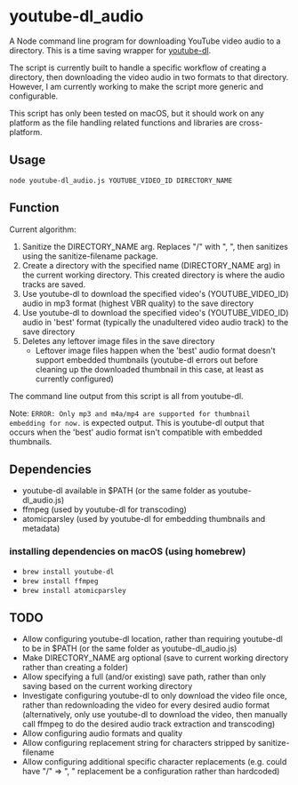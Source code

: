 # youtube-dl_audio
A Node command line program for downloading YouTube video audio to a directory. This is a time saving wrapper for [youtube-dl](https://ytdl-org.github.io/youtube-dl/index.html).

The script is currently built to handle a specific workflow of creating a directory, then downloading the video audio in two formats to that directory. However, I am currently working to make the script more generic and configurable.

This script has only been tested on macOS, but it should work on any platform as the file handling related functions and libraries are cross-platform.

## Usage
`node youtube-dl_audio.js YOUTUBE_VIDEO_ID DIRECTORY_NAME`

## Function

Current algorithm:

1. Sanitize the DIRECTORY_NAME arg. Replaces "/" with ", ", then sanitizes using the sanitize-filename package.
1. Create a directory with the specified name (DIRECTORY_NAME arg) in the current working directory. This created directory is where the audio tracks are saved.
1. Use youtube-dl to download the specified video's (YOUTUBE_VIDEO_ID) audio in mp3 format (highest VBR quality) to the save directory
1. Use youtube-dl to download the specified video's (YOUTUBE_VIDEO_ID) audio in 'best' format (typically the unadultered video audio track) to the save directory
1. Deletes any leftover image files in the save directory
   * Leftover image files happen when the 'best' audio format doesn't support embedded thumbnails (youtube-dl errors out before cleaning up the downloaded thumbnail in this case, at least as currently configured)

The command line output from this script is all from youtube-dl.

Note: `ERROR: Only mp3 and m4a/mp4 are supported for thumbnail embedding for now.` is expected output. This is youtube-dl output that occurs when the 'best' audio format isn't compatible with embedded thumbnails.

## Dependencies

- youtube-dl available in $PATH (or the same folder as youtube-dl_audio.js)
- ffmpeg (used by youtube-dl for transcoding)
- atomicparsley (used by youtube-dl for embedding thumbnails and metadata)

### installing dependencies on macOS (using homebrew)

- `brew install youtube-dl`
- `brew install ffmpeg`
- `brew install atomicparsley`

## TODO

- Allow configuring youtube-dl location, rather than requiring youtube-dl to be in $PATH (or the same folder as youtube-dl_audio.js)
- Make DIRECTORY_NAME arg optional (save to current working directory rather than creating a folder)
- Allow specifying a full (and/or existing) save path, rather than only saving based on the current working directory
- Investigate configuring youtube-dl to only download the video file once, rather than redownloading the video for every desired audio format (alternatively, only use youtube-dl to download the video, then manually call ffmpeg to do the desired audio track extraction and transcoding)
- Allow configuring audio formats and quality
- Allow configuring replacement string for characters stripped by sanitize-filename
- Allow configuring additional specific character replacements (e.g. could have "/" => ", " replacement be a configuration rather than hardcoded)
